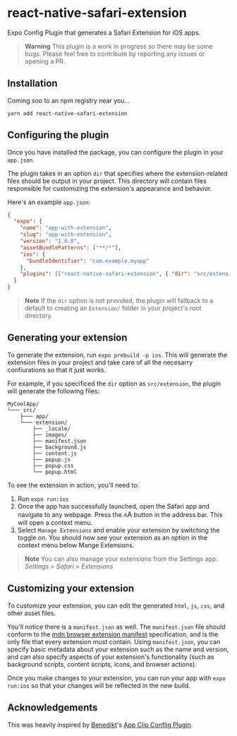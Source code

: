 # react-native-safari-extension

Expo Config Plugin that generates a Safari Extension for iOS apps.

> **Warning** This plugin is a work in progress so there may be some bugs. Please feel free to contribute by reporting any issues or opening a PR.

## Installation

Coming soo to an npm registry near you...

```console
yarn add react-native-safari-extension
```

## Configuring the plugin

Once you have installed the package, you can configure the plugin in your `app.json`.

The plugin takes in an option `dir` that specifies where the extension-related files should be output in your project. This directory will contain files responsible for customizing the extension's appearance and behavior.

Here's an example `app.json`:

```json
{
  "expo": {
    "name": "app-with-extension",
    "slug": "app-with-extension",
    "version": "1.0.0",
    "assetBundlePatterns": ["**/*"],
    "ios": {
      "bundleIdentifier": "com.example.myapp"
    },
    "plugins": [["react-native-safari-extension", { "dir": "src/extension" }]]
  }
}
```

> **Note** If the `dir` option is not provided, the plugin will fallback to a default to creating an `Extension/` folder in your project's root directory.

## Generating your extension

To generate the extension, run `expo prebuild -p ios`. This will generate the extension files in your project and take care of all the necesarry confiurations so that it just works.

For example, if you specificed the `dir` option as `src/extension`, the plugin will generate the following files:

```
MyCoolApp/
└─── src/
    ├─── app/
    └─── extension/
        ├── _locale/
        ├── images/
        ├── manifest.json
        ├── background.js
        ├── content.js
        ├── popup.js
        ├── popup.css
        └── popup.html
```

To see the extension in action, you'll need to:

1. Run `expo run:ios`
2. Once the app has successfully launched, open the Safari app and navigate to any webpage. Press the <span style="font-size:12px">A</span><span style="font-size:16px">A</span> button in the address bar. This will open a context menu.
3. Select `Manage Extensions` and enable your extension by switching the toggle on. You should now see your extension as an option in the context menu below Mange Extensions.

> **Note** You can also manage your extensions from the Settings app: _Settings > Safari > Extensions_

## Customizing your extension

To customize your extension, you can edit the generated `html`, `js`, `css`, and other asset files.

You'll notice there is a `manifest.json` as well. The `manifest.json` file should conform to the [mdn browser extension manifest](https://developer.mozilla.org/en-US/docs/Mozilla/Add-ons/WebExtensions/manifest.json#example) specification, and is the only file that every extension must contain. Using `manifest.json`, you can specify basic metadata about your extension such as the name and version, and can also specify aspects of your extension's functionality (such as background scripts, content scripts, icons, and browser actions).

Once you make changes to your extension, you can run your app with `expo run:ios` so that your changes will be reflected in the new build.

## Acknowledgements

This was heavily inspired by [Benedikt](https://twitter.com/bndkt)'s [App Clip Conflig Plugin](https://github.com/bndkt/react-native-app-clip).
